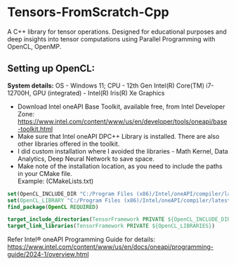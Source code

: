 # Tensors-FromScratch-Cpp
A C++ library for tensor operations. Designed for educational purposes and deep insights into tensor computations using Parallel Programming with OpenCL, OpenMP.

## Setting up OpenCL: 
**System details:** OS - Windows 11; CPU - 12th Gen Intel(R) Core(TM) i7-12700H, GPU (integrated) - Intel(R) Iris(R) Xe Graphics
* Download Intel oneAPI Base Toolkit, available free, from Intel Developer Zone: https://www.intel.com/content/www/us/en/developer/tools/oneapi/base-toolkit.html
* Make sure that Intel oneAPI DPC++ Library is installed. There are also other libraries offered in the toolkit.
* I did custom installation where I avoided the libraries - Math Kernel, Data Analytics, Deep Neural Network to save space.
* Make note of the installation location, as you need to include the paths in your CMake file. <br>
Example: (CMakeLists.txt)
``` cmake
set(OpenCL_INCLUDE_DIR "C:/Program Files (x86)/Intel/oneAPI/compiler/latest/include/sycl")
set(OpenCL_LIBRARY "C:/Program Files (x86)/Intel/oneAPI/compiler/latest/lib/OpenCL.lib")
find_package(OpenCL REQUIRED)

target_include_directories(TensorFramework PRIVATE ${OpenCL_INCLUDE_DIRS})
target_link_libraries(TensorFramework PRIVATE ${OpenCL_LIBRARIES})
```

Refer Intel® oneAPI Programming Guide for details:
https://www.intel.com/content/www/us/en/docs/oneapi/programming-guide/2024-1/overview.html 

